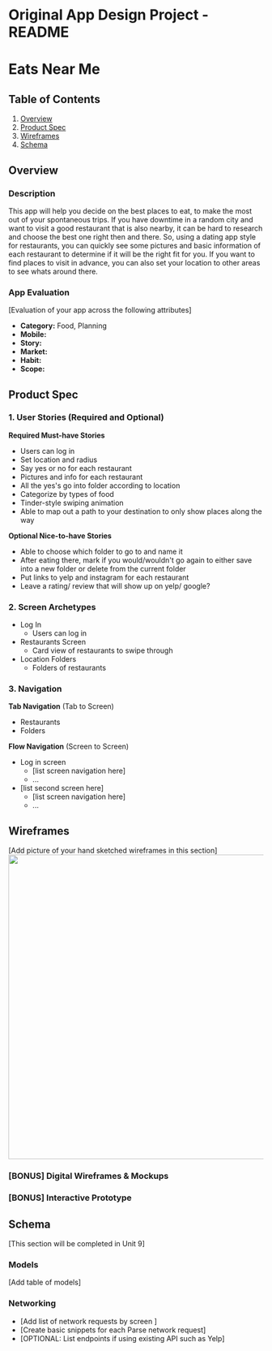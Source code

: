 Original App Design Project - README
===

# Eats Near Me

## Table of Contents
1. [Overview](#Overview)
1. [Product Spec](#Product-Spec)
1. [Wireframes](#Wireframes)
2. [Schema](#Schema)

## Overview
### Description
This app will help you decide on the best places to eat, to make the most out of your spontaneous trips. If you have downtime in a random city and want to visit a good restaurant that is also nearby, it can be hard to research and choose the best one right then and there. So, using a dating app style for restaurants, you can quickly see some pictures and basic information of each restaurant to determine if it will be the right fit for you. If you want to find places to visit in advance, you can also set your location to other areas to see whats around there.

### App Evaluation
[Evaluation of your app across the following attributes]
- **Category:** Food, Planning
- **Mobile:**
- **Story:**
- **Market:**
- **Habit:**
- **Scope:**

## Product Spec

### 1. User Stories (Required and Optional)

**Required Must-have Stories**

* Users can log in
* Set location and radius
* Say yes or no for each restaurant
* Pictures and info for each restaurant
* All the yes's go into folder according to location
* Categorize by types of food 
* Tinder-style swiping animation
* Able to map out a path to your destination to only show places along the way

**Optional Nice-to-have Stories**
* Able to choose which folder to go to and name it
* After eating there, mark if you would/wouldn't go again to either save into a new folder or delete from the current folder
* Put links to yelp and instagram for each restaurant
* Leave a rating/ review that will show up on yelp/ google?

### 2. Screen Archetypes

* Log In
   * Users can log in
* Restaurants Screen
   * Card view of restaurants to swipe through
* Location Folders
   * Folders of restaurants


### 3. Navigation

**Tab Navigation** (Tab to Screen)

* Restaurants
* Folders

**Flow Navigation** (Screen to Screen)

* Log in screen
   * [list screen navigation here]
   * ...
* [list second screen here]
   * [list screen navigation here]
   * ...

## Wireframes
[Add picture of your hand sketched wireframes in this section]
<img src="YOUR_WIREFRAME_IMAGE_URL" width=600>

### [BONUS] Digital Wireframes & Mockups

### [BONUS] Interactive Prototype

## Schema 
[This section will be completed in Unit 9]
### Models
[Add table of models]
### Networking
- [Add list of network requests by screen ]
- [Create basic snippets for each Parse network request]
- [OPTIONAL: List endpoints if using existing API such as Yelp]
